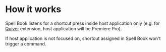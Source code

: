 # How it works

Spell Book listens for a shortcut press inside host application only (e.g. for [Quiver](../quiver/) extension, host application will be Premiere Pro).

If host application is not focused on, shortcut assigned in Spell Book won't trigger a command.
